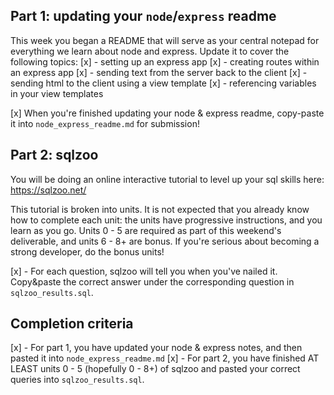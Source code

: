 ## Part 1: updating your `node`/`express` readme

This week you began a README that will serve as your central notepad for everything we learn about node and express. Update it to cover the following topics:
[x] - setting up an express app
[x] - creating routes within an express app
[x] - sending text from the server back to the client
[x] - sending html to the client using a view template
[x] - referencing variables in your view templates

[x] When you're finished updating your node & express readme, copy-paste it into `node_express_readme.md` for submission!

## Part 2: sqlzoo
You will be doing an online interactive tutorial to level up your sql skills here: https://sqlzoo.net/

This tutorial is broken into units. It is not expected that you already know how to complete each unit: the units have progressive instructions, and you learn as you go. Units 0 - 5 are required as part of this weekend's deliverable, and units 6 - 8+ are bonus. If you're serious about becoming a strong developer, do the bonus units!

[x] - For each question, sqlzoo will tell you when you've nailed it. Copy&paste the correct answer under the corresponding question in `sqlzoo_results.sql`.

## Completion criteria
[x] - For part 1, you have updated your node & express notes, and then pasted it into `node_express_readme.md`
[x] - For part 2, you have finished AT LEAST units 0 - 5 (hopefully 0 - 8+) of sqlzoo and pasted your correct queries into `sqlzoo_results.sql`.
